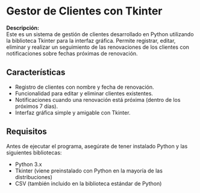 # Gestor de Clientes con Tkinter

**Descripción:**  
Este es un sistema de gestión de clientes desarrollado en Python utilizando la biblioteca Tkinter para la interfaz gráfica. Permite registrar, editar, eliminar y realizar un seguimiento de las renovaciones de los clientes con notificaciones sobre fechas próximas de renovación.

## Características

- Registro de clientes con nombre y fecha de renovación.
- Funcionalidad para editar y eliminar clientes existentes.
- Notificaciones cuando una renovación está próxima (dentro de los próximos 7 días).
- Interfaz gráfica simple y amigable con Tkinter.

## Requisitos

Antes de ejecutar el programa, asegúrate de tener instalado Python y las siguientes bibliotecas:

- Python 3.x
- Tkinter (viene preinstalado con Python en la mayoría de las distribuciones)
- CSV (también incluido en la biblioteca estándar de Python)
